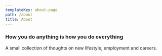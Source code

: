 ```yaml
---
templateKey: about-page
path: /about
title: About
---
```

### How you do anything is how you do everything

A small collection of thoughts on new lifestyle, employment and careers.

###
